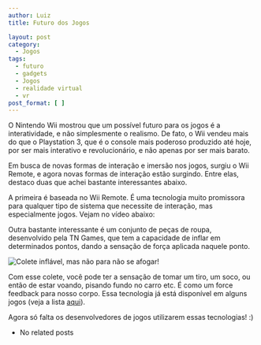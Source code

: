 ```yaml
---
author: Luiz
title: Futuro dos Jogos

layout: post
category:
  - Jogos
tags:
  - futuro
  - gadgets
  - Jogos
  - realidade virtual
  - vr
post_format: [ ]
---
```

O Nintendo Wii mostrou que um possível futuro para os jogos é a interatividade, e não simplesmente o realismo. De fato, o Wii vendeu mais do que o Playstation 3, que é o console mais poderoso produzido até hoje, por ser mais interativo e revolucionário, e não apenas por ser mais barato.

Em busca de novas formas de interação e imersão nos jogos, surgiu o Wii Remote, e agora novas formas de interação estão surgindo. Entre elas, destaco duas que achei bastante interessantes abaixo.

A primeira é baseada no Wii Remote. É uma tecnologia muito promissora para qualquer tipo de sistema que necessite de interação, mas especialmente jogos. Vejam no vídeo abaixo:



Outra bastante interessante é um conjunto de peças de roupa, desenvolvido pela TN Games, que tem a capacidade de inflar em determinados pontos, dando a sensação de força aplicada naquele ponto.

![Colete inflável, mas não para não se afogar!][1]

Com esse colete, você pode ter a sensação de tomar um tiro, um soco, ou então de estar voando, pisando fundo no carro etc. É como um force feedback para nosso corpo. Essa tecnologia já está disponível em alguns jogos (veja a lista [aqui][2]).

Agora só falta os desenvolvedores de jogos utilizarem essas tecnologias! :) 

*   No related posts












 [1]: http://vidageek.net/wp-content/uploads/2008/01/_44340741_vest_300.jpg
 [2]: http://www.tngames.com/games.php





